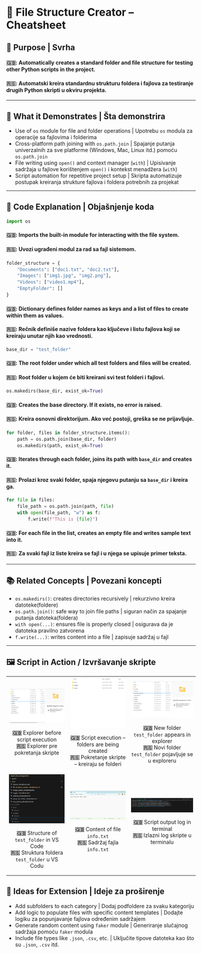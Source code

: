 # 🧱 File Structure Creator – Cheatsheet

## 📌 Purpose | Svrha
#### 🇬🇧: Automatically creates a standard folder and file structure for testing other Python scripts in the project.  
#### 🇷🇸: Automatski kreira standardnu strukturu foldera i fajlova za testiranje drugih Python skripti u okviru projekta.

---

## 🧠 What it Demonstrates | Šta demonstrira

- Use of `os` module for file and folder operations | Upotrebu `os` modula za operacije sa fajlovima i folderima
- Cross-platform path joining with `os.path.join` | Spajanje putanja univerzalnih za sve platforme (Windows, Mac, Linux itd.) pomoću `os.path.join`
- File writing using `open()` and context manager (`with`) | Upisivanje sadržaja u fajlove korištenjem `open()` i kontekst menadžera (`with`)
- Script automation for repetitive project setup | Skripta automatizuje postupak kreiranja strukture fajlova i foldera potrebnih za projekat

---

## 🧩 Code Explanation | Objašnjenje koda

```python
import os
```
#### 🇬🇧: Imports the built-in module for interacting with the file system.  
#### 🇷🇸: Uvozi ugrađeni modul za rad sa fajl sistemom.

```python
folder_structure = {
    "Documents": ["doc1.txt", "doc2.txt"],
    "Images": ["img1.jpg", "img2.png"],
    "Videos": ["video1.mp4"],
    "EmptyFolder": []
}
```
#### 🇬🇧: Dictionary defines folder names as keys and a list of files to create within them as values.  
#### 🇷🇸: Rečnik definiše nazive foldera kao ključeve i listu fajlova koji se kreiraju unutar njih kao vrednosti.

```python
base_dir = "test_folder"
```
#### 🇬🇧: The root folder under which all test folders and files will be created.  
#### 🇷🇸: Root folder u kojem će biti kreirani svi test folderi i fajlovi.

```python
os.makedirs(base_dir, exist_ok=True)
```
#### 🇬🇧: Creates the base directory. If it exists, no error is raised.  
#### 🇷🇸: Kreira osnovni direktorijum. Ako već postoji, greška se ne prijavljuje.

```python
for folder, files in folder_structure.items():
    path = os.path.join(base_dir, folder)
    os.makedirs(path, exist_ok=True)
```
#### 🇬🇧: Iterates through each folder, joins its path with `base_dir` and creates it.  
#### 🇷🇸: Prolazi kroz svaki folder, spaja njegovu putanju sa `base_dir` i kreira ga.

```python
for file in files:
    file_path = os.path.join(path, file)
    with open(file_path, "w") as f:
        f.write(f"This is {file}")
```
#### 🇬🇧: For each file in the list, creates an empty file and writes sample text into it.  
#### 🇷🇸: Za svaki fajl iz liste kreira se fajl i u njega se upisuje primer teksta.

---

## 📚 Related Concepts | Povezani koncepti

- `os.makedirs()`: creates directories recursively | rekurzivno kreira datoteke(foldere)
- `os.path.join()`: safe way to join file paths | siguran način za spajanje putanja datoteka(foldera)
- `with open(...)`: ensures file is properly closed | osigurava da je datoteka pravilno zatvorena
- `f.write(...)`: writes content into a file | zapisuje sadržaj u fajl

---
<h2>🖼️ Script in Action / Izvršavanje skripte</h2>

<table align="center">
  <tr>
    <td align="center">
      <img src="../assets/file_structure_creator-step1.png" width="250"/><br/>
      <p><strong>🇬🇧</strong> Explorer before script execution<br/>
         <strong>🇷🇸</strong> Explorer pre pokretanja skripte</p>
    </td>
    <td align="center">
      <img src="../assets/file_structure_creator-step6.png" width="250"/><br/>
      <p><strong>🇬🇧</strong> Script execution – folders are being created<br/>
         <strong>🇷🇸</strong> Pokretanje skripte – kreiraju se folderi</p>
    </td>
    <td align="center">
      <img src="../assets/file_structure_creator-step2.png" width="250"/><br/>
      <p><strong>🇬🇧</strong> New folder <code>test_folder</code> appears in explorer<br/>
         <strong>🇷🇸</strong> Novi folder <code>test_folder</code> pojavljuje se u exploreru</p>
    </td>
  </tr>
  <tr>
    <td align="center">
      <img src="../assets/file_structure_creator-step3.png" width="250"/><br/>
      <p><strong>🇬🇧</strong> Structure of <code>test_folder</code> in VS Code<br/>
         <strong>🇷🇸</strong> Struktura foldera <code>test_folder</code> u VS Codu</p>
    </td>
    <td align="center">
      <img src="../assets/file_structure_creator-step4.png" width="250"/><br/>
      <p><strong>🇬🇧</strong> Content of file <code>info.txt</code><br/>
         <strong>🇷🇸</strong> Sadržaj fajla <code>info.txt</code></p>
    </td>
    <td align="center">
      <img src="../assets/file_structure_creator-step5.png" width="250"/><br/>
      <p><strong>🇬🇧</strong> Script output log in terminal<br/>
         <strong>🇷🇸</strong> Izlazni log skripte u terminalu</p>
    </td>
  </tr>
</table>


## 🚀 Ideas for Extension | Ideje za proširenje

- Add subfolders to each category | Dodaj podfoldere za svaku kategoriju
- Add logic to populate files with specific content templates | Dodajte logiku za popunjavanje fajlova određenim sadržajem
- Generate random content using `faker` module | Generiranje slučajnog sadržaja pomoću `faker` modula
- Include file types like `.json`, `.csv`, etc. | Uključite tipove datoteka kao što su `.json`, `.csv` itd.


